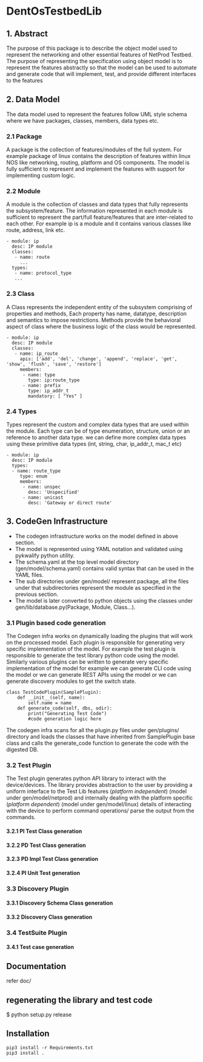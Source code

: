 # DentOsTestbedLib

## 1. Abstract

The purpose of this package is to describe the object model used to represent the networking and other essential features of NetProd Testbed. The purpose of representing the specification using object model is to represent the features abstractly so that the model can be used to automate and generate code that will implement, test, and provide different interfaces to the features

## 2. Data Model
The data model used to represent the features follow UML style schema where we have packages, classes, members, data types etc.

### 2.1 Package
A  package is the collection of features/modules of the full system. For example package of linux contains the description of features within linux NOS like networking, routing,  platform and OS components. The model is fully sufficient to represent and implement the features with support for implementing custom logic.

### 2.2 Module
A module is the collection of classes and data types that fully represents the subsystem/feature. The information represented in each module is sufficient to represent the part/full feature/features that are inter-related to each other. For example ip is a module and it contains various classes like route, address, link etc.
```code
- module: ip
  desc: IP module
  classes:
   - name: route
     ...
  types:
   - name: protocol_type
   ...
```
### 2.3 Class
A Class represents the independent entity of the subsystem comprising of properties and methods, Each property has name, datatype, description and semantics to impose restrictions. Methods provide the behavioral aspect of class where the business logic of the class would be represented.

```code
- module: ip
  desc: IP module
  classes:
   - name: ip_route
     apis: ['add', 'del', 'change', 'append', 'replace', 'get', 'show', 'flush', 'save', 'restore']
     members:
      - name: type
        type: ip:route_type
      - name: prefix
        type: ip_addr_t
        mandatory: [ "Yes" ]
```

### 2.4 Types

Types represent the custom and complex data types that are used within the module. Each type can be of type enumeration, structure, union or an reference to another data type. we can define more complex data types using these primitive data types (int, string, char, ip_addr_t, mac_t etc)

```code
- module: ip
  desc: IP module
  types:
  - name: route_type
     type: enum
     members:
      - name: unspec
        desc: 'Unspecified'
      - name: unicast
        desc: 'Gateway or direct route'
```

## 3. CodeGen Infrastructure
 - The codegen infrastructure works on the model defined in above section.
 - The model is represented using YAML notation and validated using pykwalify python utility.
 - The schema.yaml at the top level model directory (gen/model/schema.yaml) contains valid syntax that can be used in the YAML files.
 - The sub directories under gen/model/ represent package, all the files under that subdirectories represent the module as specified in the previous section.
 - The model is later converted to python objects using the classes under gen/lib/database.py(Package, Module, Class...).

### 3.1 Plugin based code generation
The Codegen infra works on dynamically loading the plugins that will work on the processed model. Each plugin is responsible for generating very specific implementation of the model. For example the test plugin is responsible to generate the test library python code using the model. Similarly various plugins can be written to generate very specific implementation of the model for example we can generate CLI code using the model or we can generate REST APIs using the model or we can generate discovery modules to get the switch state.

```code
class TestCodePlugin(SamplePlugin):
    def __init__(self, name):
        self.name = name
    def generate_code(self, dbs, odir):
        print("Generating Test Code")
        #code generation logic here
```
The codegen infra scans for all the plugin.py files under gen/plugins/ directory and loads the classes that have inherited from SamplePlugin base class and calls the generate_code function to generate the code with the digested DB.

### 3.2 Test Plugin
The Test plugin generates python API library to interact with the device/devices. The library provides abstraction to the user by providing a uniform interface to the Test Lib features (*platform independent*) (model under gen/model/netprod) and internally dealing with the platform specific (*platform dependent*) (model under gen/model/linux) details of interacting with the device to perform command operations/ parse the output from the commands.
#### 3.2.1 PI Test Class generation
#### 3.2.2 PD Test Class generation
#### 3.2.3 PD Impl Test Class generation
#### 3.2.4 PI Unit Test generation

### 3.3 Discovery Plugin
#### 3.3.1 Discovery Schema Class generation
#### 3.3.2 Discovery Class generation

### 3.4 TestSuite Plugin
#### 3.4.1 Test case generation

## Documentation

refer doc/

## regenerating the library and test code

$ python setup.py release

## Installation

```
pip3 install -r Requirements.txt
pip3 install .
```
